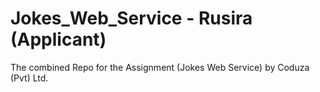 # Jokes_Web_Service - Rusira (Applicant)
The combined Repo for the Assignment (Jokes Web Service) by Coduza (Pvt) Ltd. 
